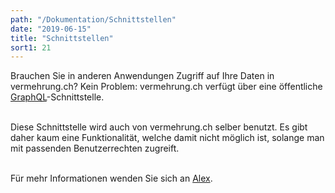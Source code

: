 ```yaml
---
path: "/Dokumentation/Schnittstellen"
date: "2019-06-15"
title: "Schnittstellen"
sort1: 21
---
```


Brauchen Sie in anderen Anwendungen Zugriff auf Ihre Daten in vermehrung.ch? Kein Problem: vermehrung.ch verfügt über eine öffentliche [GraphQL](https://github.com/facebook/graphql)-Schnittstelle.<br/><br/>

Diese Schnittstelle wird auch von vermehrung.ch selber benutzt. Es gibt daher kaum eine Funktionalität, welche damit nicht möglich ist, solange man mit passenden Benutzerrechten zugreift.<br/><br/>

Für mehr Informationen wenden Sie sich an [Alex](mailto:alex@gabriel-software.ch).